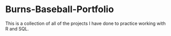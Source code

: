 # Burns-Baseball-Portfolio

This is a collection of all of the projects I have done to practice working with R and SQL.
